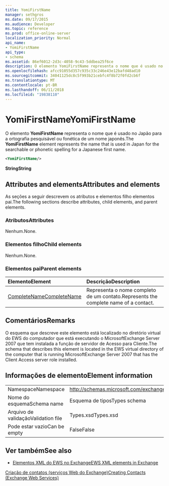 ```yaml
---
title: YomiFirstName
manager: sethgros
ms.date: 09/17/2015
ms.audience: Developer
ms.topic: reference
ms.prod: office-online-server
localization_priority: Normal
api_name:
- YomiFirstName
api_type:
- schema
ms.assetid: 86ef6012-2d3c-4058-9c43-5ddbea25f6ce
description: O elemento YomiFirstName representa o nome que é usado no Japão para a ortografia pesquisável ou fonética de um nome japonês.
ms.openlocfilehash: afcc91055d357c935c33c246e43e12bafd48ad10
ms.sourcegitcommit: 34041125dc8c5f993b21cebfc4f8b72f0fd2cb6f
ms.translationtype: MT
ms.contentlocale: pt-BR
ms.lasthandoff: 06/11/2018
ms.locfileid: "19838110"
---
```

# <a name="yomifirstname"></a><span data-ttu-id="9fc69-103">YomiFirstName</span><span class="sxs-lookup"><span data-stu-id="9fc69-103">YomiFirstName</span></span>

<span data-ttu-id="9fc69-104">O elemento **YomiFirstName** representa o nome que é usado no Japão para a ortografia pesquisável ou fonética de um nome japonês.</span><span class="sxs-lookup"><span data-stu-id="9fc69-104">The **YomiFirstName** element represents the name that is used in Japan for the searchable or phonetic spelling for a Japanese first name.</span></span> 
  
```xml
<YomiFirstName/>
```

 <span data-ttu-id="9fc69-105">**String**</span><span class="sxs-lookup"><span data-stu-id="9fc69-105">**String**</span></span>
## <a name="attributes-and-elements"></a><span data-ttu-id="9fc69-106">Attributes and elements</span><span class="sxs-lookup"><span data-stu-id="9fc69-106">Attributes and elements</span></span>

<span data-ttu-id="9fc69-107">As seções a seguir descrevem os atributos e elementos filho elementos pai.</span><span class="sxs-lookup"><span data-stu-id="9fc69-107">The following sections describe attributes, child elements, and parent elements.</span></span>
  
### <a name="attributes"></a><span data-ttu-id="9fc69-108">Atributos</span><span class="sxs-lookup"><span data-stu-id="9fc69-108">Attributes</span></span>

<span data-ttu-id="9fc69-109">Nenhum.</span><span class="sxs-lookup"><span data-stu-id="9fc69-109">None.</span></span>
  
### <a name="child-elements"></a><span data-ttu-id="9fc69-110">Elementos filho</span><span class="sxs-lookup"><span data-stu-id="9fc69-110">Child elements</span></span>

<span data-ttu-id="9fc69-111">Nenhum.</span><span class="sxs-lookup"><span data-stu-id="9fc69-111">None.</span></span>
  
### <a name="parent-elements"></a><span data-ttu-id="9fc69-112">Elementos pai</span><span class="sxs-lookup"><span data-stu-id="9fc69-112">Parent elements</span></span>

|<span data-ttu-id="9fc69-113">**Elemento**</span><span class="sxs-lookup"><span data-stu-id="9fc69-113">**Element**</span></span>|<span data-ttu-id="9fc69-114">**Descrição**</span><span class="sxs-lookup"><span data-stu-id="9fc69-114">**Description**</span></span>|
|:-----|:-----|
|[<span data-ttu-id="9fc69-115">CompleteName</span><span class="sxs-lookup"><span data-stu-id="9fc69-115">CompleteName</span></span>](completename.md) <br/> |<span data-ttu-id="9fc69-116">Representa o nome completo de um contato.</span><span class="sxs-lookup"><span data-stu-id="9fc69-116">Represents the complete name of a contact.</span></span>  <br/> |
   
## <a name="remarks"></a><span data-ttu-id="9fc69-117">Comentários</span><span class="sxs-lookup"><span data-stu-id="9fc69-117">Remarks</span></span>

<span data-ttu-id="9fc69-118">O esquema que descreve este elemento está localizado no diretório virtual do EWS do computador que está executando o MicrosoftExchange Server 2007 que tem instalada a função de servidor de Acesso para Cliente.</span><span class="sxs-lookup"><span data-stu-id="9fc69-118">The schema that describes this element is located in the EWS virtual directory of the computer that is running MicrosoftExchange Server 2007 that has the Client Access server role installed.</span></span>
  
## <a name="element-information"></a><span data-ttu-id="9fc69-119">Informações de elemento</span><span class="sxs-lookup"><span data-stu-id="9fc69-119">Element information</span></span>

|||
|:-----|:-----|
|<span data-ttu-id="9fc69-120">Namespace</span><span class="sxs-lookup"><span data-stu-id="9fc69-120">Namespace</span></span>  <br/> |http://schemas.microsoft.com/exchange/services/2006/types  <br/> |
|<span data-ttu-id="9fc69-121">Nome do esquema</span><span class="sxs-lookup"><span data-stu-id="9fc69-121">Schema name</span></span>  <br/> |<span data-ttu-id="9fc69-122">Esquema de tipos</span><span class="sxs-lookup"><span data-stu-id="9fc69-122">Types schema</span></span>  <br/> |
|<span data-ttu-id="9fc69-123">Arquivo de validação</span><span class="sxs-lookup"><span data-stu-id="9fc69-123">Validation file</span></span>  <br/> |<span data-ttu-id="9fc69-124">Types.xsd</span><span class="sxs-lookup"><span data-stu-id="9fc69-124">Types.xsd</span></span>  <br/> |
|<span data-ttu-id="9fc69-125">Pode estar vazio</span><span class="sxs-lookup"><span data-stu-id="9fc69-125">Can be empty</span></span>  <br/> |<span data-ttu-id="9fc69-126">False</span><span class="sxs-lookup"><span data-stu-id="9fc69-126">False</span></span>  <br/> |
   
## <a name="see-also"></a><span data-ttu-id="9fc69-127">Ver também</span><span class="sxs-lookup"><span data-stu-id="9fc69-127">See also</span></span>



- [<span data-ttu-id="9fc69-128">Elementos XML do EWS no Exchange</span><span class="sxs-lookup"><span data-stu-id="9fc69-128">EWS XML elements in Exchange</span></span>](ews-xml-elements-in-exchange.md)


[<span data-ttu-id="9fc69-129">Criação de contatos (serviços Web do Exchange)</span><span class="sxs-lookup"><span data-stu-id="9fc69-129">Creating Contacts (Exchange Web Services)</span></span>](http://msdn.microsoft.com/library/4845917e-70d1-481c-bbd7-011ec6571789%28Office.15%29.aspx)

